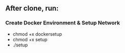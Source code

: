 ## After clone, run:

### Create Docker Environment & Setup Network
- chmod +x dockersetup
- chmod +x setup
- ./setup 
